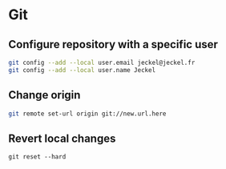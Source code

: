 # Git

## Configure repository with a specific user

```bash
git config --add --local user.email jeckel@jeckel.fr
git config --add --local user.name Jeckel
```

## Change origin
```bash
git remote set-url origin git://new.url.here
```

## Revert local changes
```
git reset --hard
```
